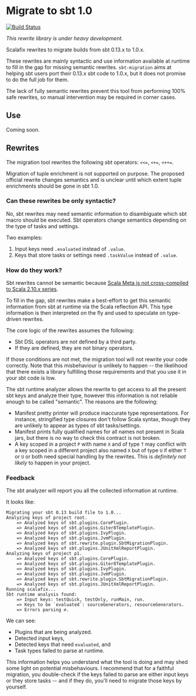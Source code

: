 # Migrate to sbt 1.0
[![Build Status](https://platform-ci.scala-lang.org/api/badges/scalacenter/sbtfix/status.svg)](https://platform-ci.scala-lang.org/scalacenter/sbtfix)

*This rewrite library is under heavy development.*

Scalafix rewrites to migrate builds from sbt 0.13.x to 1.0.x.

These rewrites are mainly syntactic and use information available at runtime
to fill in the gap for missing semantic rewrites. `sbt-migration` aims at helping
sbt users port their 0.13.x sbt code to 1.0.x, but it does not promise to do
the full job for them.

The lack of fully semantic rewrites prevent this tool from performing 100% safe
rewrites, so manual intervention may be required in corner cases. 

## Use

Coming soon.

## Rewrites

The migration tool rewrites the following sbt operators: `<<=`, `<+=`, `<++=`.

Migration of tuple enrichment is not supported on purpose.
The proposed official rewrite changes semantics and is unclear until which
extent tuple enrichments should be gone in sbt 1.0.

### Can these rewrites be only syntactic?

No, sbt rewrites may need semantic information to disambiguate which sbt macro
should be executed. Sbt operators change semantics depending on the type of tasks
and settings.

Two examples:
1. Input keys need `.evaluated` instead of `.value`.
2. Keys that store tasks or settings need `.taskValue` instead of `.value`.

### How do they work?

Sbt rewrites cannot be semantic because [Scala Meta is not cross-compiled to Scala 2.10.x series](https://github.com/scalameta/scalameta/issues/295).

To fill in the gap, sbt rewrites make a best-effort to get this semantic
information from sbt at runtime via the Scala reflection API. This type information
is then interpreted on the fly and used to speculate on type-driven rewrites.

The core logic of the rewrites assumes the following:

* Sbt DSL operators are not defined by a third party.
* If they are defined, they are not binary operators.

If those conditions are not met, the migration tool will not rewrite your code
correctly. Note that this misbehaviour is unlikely to happen -- the likelihood
that there exists a library fulfilling those requirements and that you use it in
your sbt code is low.

The sbt runtime analyzer allows the rewrite to get access to all the
present sbt keys and analyze their type, however this information is not
reliable enough to be called "semantic". The reasons are the following:
  
* Manifest pretty printer will produce inaccurate type representations.
  For instance, stringified type closures don't follow Scala syntax, though
  they are unlikely to appear as types of sbt tasks/settings.
* Manifest prints fully qualified names for all names not present in
  Scala jars, but there is no way to check this contract is not broken.
* A key scoped in a project `P` with name `X` and of type `T` may conflict with
  a key scoped in a different project also named `X` but of type `U` if either `T` or `U` or both need special
  handling by the rewrites. This is *definitely not likely* to happen in your
  project.
  
### Feedback

The sbt analyzer will report you all the collected information at runtime.

It looks like:

```
Migrating your sbt 0.13 build file to 1.0...
Analyzing keys of project root.
    => Analyzed keys of sbt.plugins.CorePlugin.
	=> Analyzed keys of sbt.plugins.Giter8TemplatePlugin.
 	=> Analyzed keys of sbt.plugins.IvyPlugin.
 	=> Analyzed keys of sbt.plugins.JvmPlugin.
 	=> Analyzed keys of sbt.rewrite.plugin.SbtMigrationPlugin.
 	=> Analyzed keys of sbt.plugins.JUnitXmlReportPlugin.
Analyzing keys of project p1.
 	=> Analyzed keys of sbt.plugins.CorePlugin.
 	=> Analyzed keys of sbt.plugins.Giter8TemplatePlugin.
 	=> Analyzed keys of sbt.plugins.IvyPlugin.
 	=> Analyzed keys of sbt.plugins.JvmPlugin.
 	=> Analyzed keys of sbt.rewrite.plugin.SbtMigrationPlugin.
 	=> Analyzed keys of sbt.plugins.JUnitXmlReportPlugin.
Running scalafix...
Sbt runtime analysis found:
 	=> Input keys: testQuick, testOnly, runMain, run.
 	=> Keys to be `evaluated`: sourceGenerators, resourceGenerators.
 	=> Errors parsing ∅.
```

We can see:

* Plugins that are being analyzed.
* Detected input keys,
* Detected keys that need `evaluated`, and
* Task types failed to parse at runtime.

This information helps you understand what the tool is doing and may shed some
light on potential misbehaviours. I recommend that for a faithful migration, you
double-check if the keys failed to parse are either input keys or they store
tasks -- and if they do, you'll need to migrate those keys by yourself.
